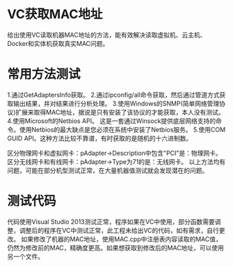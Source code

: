 # VC获取MAC地址
给出使用VC读取机器MAC地址的方法，能有效解决读取虚拟机、云主机、Docker和实体机获取真实MAC问题。

# 常用方法测试
1.通过GetAdaptersInfo获取。
2.通过ipconfig/all命令获取，然后通过管道方式获取输出结果，并对结果进行分析处理。
3.使用Windows的SNMP(简单网络管理协议)扩展来取得MAC地址，据说是只有安装了该协议的才能获取，本人没有测试。
4.使用Microsoft的Netbios API。 这是一套通过Winsock提供底层网络支持的命令。使用Netbios的最大缺点是您必须在系统中安装了Netbios服务。
5.使用COM GUID API。这种方法比较不靠谱，有时获取的是随机的十六进制数。

区分物理网卡和虚拟网卡：pAdapter->Description中包含"PCI"是：物理网卡。
区分无线网卡和有线网卡：pAdapter->Type为71的是：无线网卡。
以上方法均有问题，可能在部分机型测试正常，在大量机器值测试就会发现潜在的问题。

# 测试代码
代码使用Visual Studio 2013测试正常，程序如果在VC中使用，部分函数需要调整，调整后的程序在VC中测试正常，此工程未给出VC的代码，如有需求，自行更改。
如果修改了机器的MAC地址，使用MAC.cpp中注册表内容读取的MAC值，仍然为修改前的MAC，精确度更高。如果想获取到修改后的MAC地址，可以使用另一个文件。
